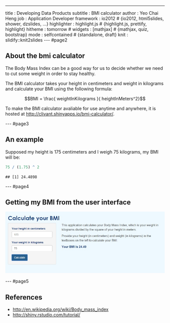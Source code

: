 ---
title       : Developing Data Products
subtitle    : BMI calculator
author      : Yeo Chai Heng
job         : Application Developer
framework   : io2012        # {io2012, html5slides, shower, dzslides, ...}
highlighter : highlight.js  # {highlight.js, prettify, highlight}
hitheme     : tomorrow      # 
widgets     : [mathjax]            # {mathjax, quiz, bootstrap}
mode        : selfcontained # {standalone, draft}
knit        : slidify::knit2slides
---  #page2 

## About the bmi calculator

The Body Mass Index can be a good way for us to decide whether we need to cut some weight in order to stay healthy. 

The BMI calculator takes your height in centimeters and weight in kilograms and calculate your BMI using the following formula:

$$BMI = \frac{ weightInKilograms }{ heightInMeters^2}$$

To make the BMI calculator avaliable for use anytime and anywhere, it is hosted at http://clivant.shinyapps.io/bmi-calculator/.

--- #page3

## An example

Supposed my height is 175 centimeters and I weigh 75 kilograms, my BMI will be:


```r
75 / (1.75) ^ 2
```

```
## [1] 24.4898
```

--- #page4

## Getting my BMI from the user interface

![alt text](assets/img/user-interface-with-inputs-and-bmi.jpg "The user interface")

--- #page5

## References

* http://en.wikipedia.org/wiki/Body_mass_index
* http://shiny.rstudio.com/tutorial/


